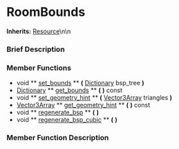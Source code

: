 #  RoomBounds  
**Inherits:** [Resource](class_resource)\\n\\n
###  Brief Description  


###  Member Functions 
  * void  ** [set_bounds](#set_bounds) **  **(** [Dictionary](class_dictionary) bsp_tree  **)**
  * [Dictionary](class_dictionary)  ** [get_bounds](#get_bounds) **  **(** **)** const
  * void  ** [set_geometry_hint](#set_geometry_hint) **  **(** [Vector3Array](class_vector3array) triangles  **)**
  * [Vector3Array](class_vector3array)  ** [get_geometry_hint](#get_geometry_hint) **  **(** **)** const
  * void  ** [regenerate_bsp](#regenerate_bsp) **  **(** **)**
  * void  ** [regenerate_bsp_cubic](#regenerate_bsp_cubic) **  **(** **)**

###  Member Function Description  
